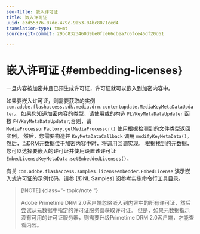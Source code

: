 ```yaml
---
seo-title: 嵌入许可证
title: 嵌入许可证
uuid: e3d55376-07de-479c-9a53-04bc8071ced4
translation-type: tm+mt
source-git-commit: 29bc8323460d9be0fce66cbea7c6fce46df20d61

---
```



# 嵌入许可证 {#embedding-licenses}

一旦内容被加密并且已预生成许可证，许可证就可以嵌入到加密内容中。

如果要嵌入许可证，则需要获取的实例 `com.adobe.flashaccess.sdk.media.drm.contentupdate.MediaKeyMetaDataUpdater`。 如果您知道加密内容的类型，请使用或的构造 `FLVKeyMetaDataUpdater` 函数 `F4VKeyMetaDataUpdater`;否则，请 `MediaProcessorFactory.getMediaProcessor()` 使用根据检测到的文件类型返回实例。 然后，您需要构造并 `KeyMetaDataCallback` 调用 `modifyKeyMetaData()`。 然后，当DRM元数据位于加密内容中时，将调用回调实现。 根据找到的元数据，您可以选择要嵌入的许可证并使用设置该许可证 `EmbedLicenseKeyMetaData.setEmbeddedLicenses()`。

有关 `com.adobe.flashaccess.samples.licenseembedder.EmbedLicense` 演示嵌入式许可证的示例代码，请参 [!DNL Samples] 阅参考实施命令行工具目录。

>[!NOTE] {class=&quot;- topic/note &quot;}
>
>Adobe Primetime DRM 2.0客户端忽略嵌入到内容中的所有许可证，然后尝试从元数据中指定的许可证服务器获取许可证。 但是，如果元数据指示没有可用的许可证服务器，则需要升级Primetime DRM 2.0客户端，才能查看内容。


